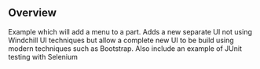 ## Overview

Example which will add a menu to a part. 
Adds a new separate UI not using Windchill UI techniques but allow a complete new UI to be build using modern techniques such as Bootstrap. 
Also include an example of JUnit testing with Selenium